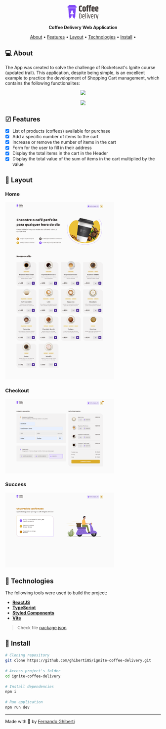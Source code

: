 <p align="center">
  <img width="20%" src="./src/assets/logo-coffee-delivery.svg" />
</p>

<p align="center">
    <strong>Coffee Delivery Web Application</strong>
</p>

<p align="center">
 <a href="#-about">About</a> •
 <a href="#-features">Features</a> • 
 <a href="#-layout">Layout</a> • 
 <a href="#-technologies">Technologies</a> • 
 <a href="#-install">Install</a> • 
</p>

## 💻 About

The App was created to solve the challenge of Rocketseat's Ignite course (updated trail). This application, despite being simple, is an excellent example to practice the development of Shopping Cart management, which contains the following functionalites:

<p align="center">
  <img src="src/assets/screenshots/home-capture.gif">
</p>

<p align="center">
  <img src="src/assets/screenshots/checkout-success-pages.gif">
</p>


## ☑ Features

- [x] List of products (coffees) available for purchase
- [x] Add a specific number of items to the cart
- [x] Increase or remove the number of items in the cart
- [x] Form for the user to fill in their address
- [x] Display the total items in the cart in the Header
- [x] Display the total value of the sum of items in the cart multiplied by the value

## 🎨 Layout

### Home

<p align="left"> 
  <img src="src/assets/screenshots/screencapture-home.png" width="70%">
</p>

### Checkout

<p align="left">       
  <img src="src/assets/screenshots/screencapture-checkout.png" width="70%">
</p>

### Success

<p align="left"> 
  <img src="src/assets/screenshots/screencapture-success.png" width="70%">
</p>

## 🔨 Technologies

The following tools were used to build the project:

- **[ReactJS](https://reactjs.org/)**
- **[TypeScript](https://www.typescriptlang.org/)**
- **[Styled Components](https://styled-components.com/docs)**
- **[Vite](https://vitejs.dev/)**

> Check file [package.json](https://github.com/ghiberti85/ignite-coffee-delivery/blob/main/package.json)


## 🚀 Install

```bash
# Cloning repository
git clone https://github.com/ghiberti85/ignite-coffee-delivery.git

# Access project's folder
cd ignite-coffee-delivery

# Install dependencies
npm i

# Run application
npm run dev

```

---

Made with 💜 by [Fernando Ghiberti](https://github.com/ghiberti85)